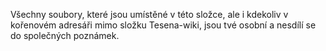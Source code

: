 Všechny soubory, které jsou umístěné v této složce, ale i kdekoliv v kořenovém adresáři mimo složku Tesena-wiki, jsou tvé osobní a nesdílí se do společných poznámek. 